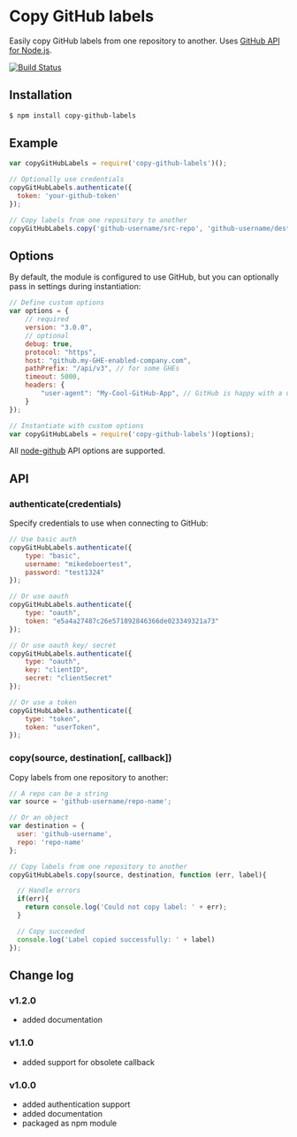 # Copy GitHub labels

Easily copy GitHub labels from one repository to another. Uses [GitHub API for Node.js](https://github.com/mikedeboer/node-github).

[![Build Status](https://travis-ci.org/jvandemo/copy-github-labels.svg?branch=master)](https://travis-ci.org/jvandemo/copy-github-labels)

## Installation

```bash
$ npm install copy-github-labels
```

## Example

```javascript
var copyGitHubLabels = require('copy-github-labels')();

// Optionally use credentials
copyGitHubLabels.authenticate({
  token: 'your-github-token'
});

// Copy labels from one repository to another
copyGitHubLabels.copy('github-username/src-repo', 'github-username/dest-repo');

```

## Options

By default, the module is configured to use GitHub, but you can optionally pass in settings during instantiation:

```javascript
// Define custom options
var options = {
    // required
    version: "3.0.0",
    // optional
    debug: true,
    protocol: "https",
    host: "github.my-GHE-enabled-company.com",
    pathPrefix: "/api/v3", // for some GHEs
    timeout: 5000,
    headers: {
        "user-agent": "My-Cool-GitHub-App", // GitHub is happy with a unique user agent
    }
});

// Instantiate with custom options
var copyGitHubLabels = require('copy-github-labels')(options);
```

All [node-github](https://github.com/mikedeboer/node-github) API options are supported.

## API

### authenticate(credentials)

Specify credentials to use when connecting to GitHub:

```javascript
// Use basic auth
copyGitHubLabels.authenticate({
    type: "basic",
    username: "mikedeboertest",
    password: "test1324"
});

// Or use oauth
copyGitHubLabels.authenticate({
    type: "oauth",
    token: "e5a4a27487c26e571892846366de023349321a73"
});

// Or use oauth key/ secret
copyGitHubLabels.authenticate({
    type: "oauth",
    key: "clientID",
    secret: "clientSecret"
});

// Or use a token
copyGitHubLabels.authenticate({
    type: "token",
    token: "userToken",
});
```

### copy(source, destination[, callback])

Copy labels from one repository to another:

```javascript
// A repo can be a string
var source = 'github-username/repo-name';

// Or an object
var destination = {
  user: 'github-username',
  repo: 'repo-name'
};

// Copy labels from one repository to another
copyGitHubLabels.copy(source, destination, function (err, label){

  // Handle errors
  if(err){
  	return console.log('Could not copy label: ' + err);
  }

  // Copy succeeded
  console.log('Label copied successfully: ' + label)
});
```

## Change log

### v1.2.0

- added documentation

### v1.1.0

- added support for obsolete callback

### v1.0.0

- added authentication support
- added documentation
- packaged as npm module
